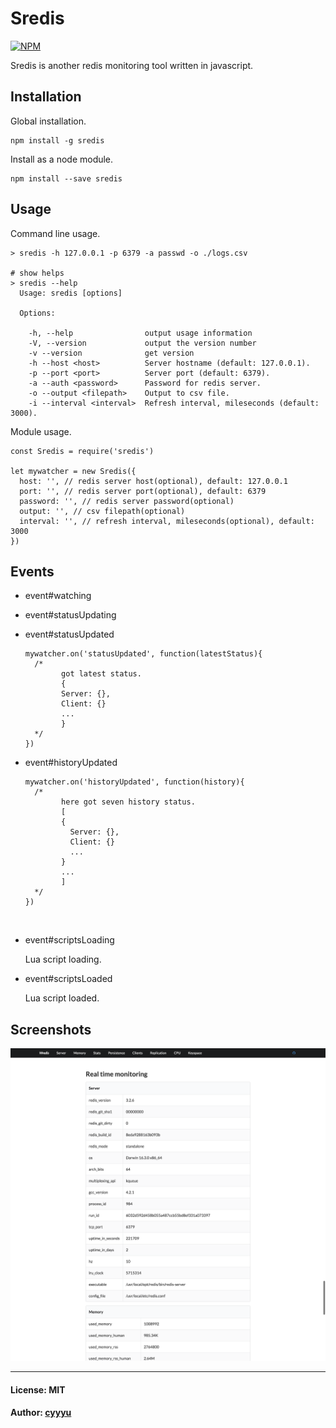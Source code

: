 # Sredis

[![NPM](https://nodei.co/npm/sredis.png?mini=true)](https://nodei.co/npm/sredis/)



Sredis is another redis monitoring tool written in javascript.

## Installation

Global installation.

```
npm install -g sredis
```

Install as a node module.

```
npm install --save sredis
```

## Usage

Command line usage.

```
> sredis -h 127.0.0.1 -p 6379 -a passwd -o ./logs.csv

# show helps
> sredis --help
  Usage: sredis [options]

  Options:

    -h, --help                output usage information
    -V, --version             output the version number
    -v --version              get version
    -h --host <host>          Server hostname (default: 127.0.0.1).
    -p --port <port>          Server port (default: 6379).
    -a --auth <password>      Password for redis server.
    -o --output <filepath>    Output to csv file.
    -i --interval <interval>  Refresh interval, mileseconds (default: 3000).

```

Module usage.

```
const Sredis = require('sredis')

let mywatcher = new Sredis({
  host: '', // redis server host(optional), default: 127.0.0.1
  port: '', // redis server port(optional), default: 6379
  password: '', // redis server password(optional)
  output: '', // csv filepath(optional)
  interval: '', // refresh interval, mileseconds(optional), default: 3000
})
```

## Events

* event#watching

* event#statusUpdating

* event#statusUpdated

  ```
  mywatcher.on('statusUpdated', function(latestStatus){
    /*
    	  got latest status.
    	  {
          Server: {},
          Client: {}
          ...
    	  }
    */
  })
  ```

* event#historyUpdated

  ```
  mywatcher.on('historyUpdated', function(history){
    /*
    	  here got seven history status.
    	  [
          {
            Server: {},
            Client: {}
            ...
          }
          ...
    	  ]
    */
  })
  ```

  ​

* event#scriptsLoading

  Lua script loading.

* event#scriptsLoaded

  Lua script loaded.

## Screenshots



![screenshot](./imgs/sredis.png)



---

#### License: MIT

#### Author: [cyyyu](https://github.com/cyyyu)







